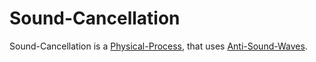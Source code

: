# Sound-Cancellation

Sound-Cancellation is a [Physical-Process](10000042.md), that uses [Anti-Sound-Waves](10000066.md).
